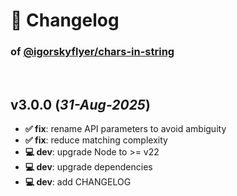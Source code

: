 # 📒 Changelog

### of [@igorskyflyer/chars-in-string](https://github.com/igorskyflyer/npm-chars-in-string)

<br>

## v3.0.0 (*31-Aug-2025*)

- **✅ fix**: rename API parameters to avoid ambiguity
- **✅ fix**: reduce matching complexity
- **💻 dev**: upgrade Node to >= v22
- **💻 dev**: upgrade dependencies
- **💻 dev**: add CHANGELOG
